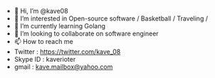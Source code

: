 - 👋 Hi, I’m @kave08
- 👀 I’m interested in Open-source software / Basketball / Traveling /
- 🌱 I’m currently learning Golang
- 💞️ I’m looking to collaborate on software engineer
- 📫 How to reach me 
-   Twitter : https://twitter.com/kave_08 
-   Skype ID : kaverioter 
-   gmail : kave.mailbox@yahoo.com
<!---
kave08/kave08 is a ✨ special ✨ repository because its `README.md` (this file) appears on your GitHub profile.
You can click the Preview link to take a look at your changes.
--->
